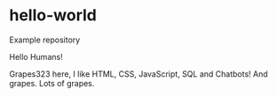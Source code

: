 # hello-world
Example repository

Hello Humans!

Grapes323 here, I like HTML, CSS, JavaScript, SQL and Chatbots!
And grapes. Lots of grapes.
